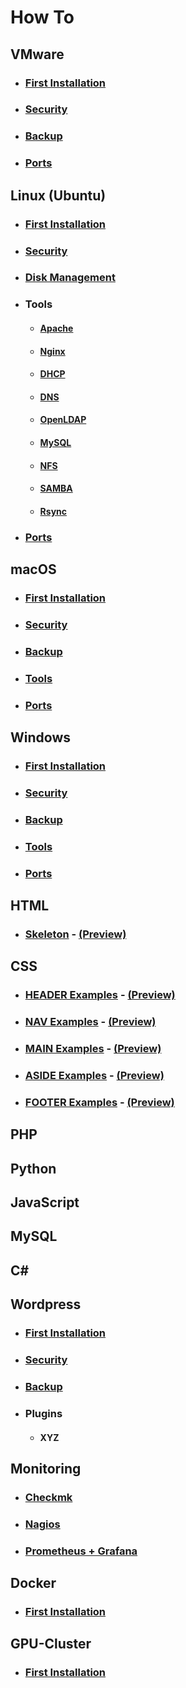 # How To

## VMware
- ### [First Installation](vmware/INSTALLATION.md)
- ### [Security](vmware/SECURITY.md)
- ### [Backup](vmware/BACKUP.md)
- ### [Ports](vmware/PORTS.md)

## Linux (Ubuntu)
- ### [First Installation](linux/INSTALLATION.md)
- ### [Security](linux/SECURITY.md)
- ### [Disk Management](linux/DISK.md)
- ### Tools
  - #### [Apache](linux/APACHE.md)
  - #### [Nginx](linux/NGINX.md)
  - #### [DHCP](linux/DHCP.md)
  - #### [DNS](linux/DNS.md)
  - #### [OpenLDAP](linux/LDAP.md)
  - #### [MySQL](linux/MYSQL.md)
  - #### [NFS](linux/NFS.md)
  - #### [SAMBA](linux/SAMBA.md)
  - #### [Rsync](linux/RSYNC.md)
- ### [Ports](linux/PORTS.md)

## macOS 
- ### [First Installation](macos/INSTALLATION.md)
- ### [Security](macos/SECURITY.md)
- ### [Backup](macos/BACKUP.md)
- ### [Tools](macos/TOOLS.md)
- ### [Ports](macos/PORTS.md)

## Windows
- ### [First Installation](windows/INSTALLATION.md)
- ### [Security](windows/SECURITY.md)
- ### [Backup](windows/BACKUP.md)
- ### [Tools](windows/TOOLS.md)
- ### [Ports](windows/PORTS.md)

## HTML
- ### [Skeleton](html/SKELETON.md) - [(Preview)](http://htmlpreview.github.io/?https://github.com/davidziegert/how-to/blob/main/html/SKELETON.html)

## CSS
- ### [HEADER Examples](css/HEADER.md) - [(Preview)](http://htmlpreview.github.io/?https://github.com/davidziegert/how-to/blob/main/css/HEADER.html)
- ### [NAV Examples](css/NAV.md) - [(Preview)](http://htmlpreview.github.io/?https://github.com/davidziegert/how-to/blob/main/css/NAV.html)
- ### [MAIN Examples](css/MAIN.md) - [(Preview)](http://htmlpreview.github.io/?https://github.com/davidziegert/how-to/blob/main/css/MAIN.html)
- ### [ASIDE Examples](css/ASIDE.md) - [(Preview)](http://htmlpreview.github.io/?https://github.com/davidziegert/how-to/blob/main/css/ASIDE.html)
- ### [FOOTER Examples](css/FOOTER.md) - [(Preview)](http://htmlpreview.github.io/?https://github.com/davidziegert/how-to/blob/main/css/FOOTER.html)

## PHP

## Python

## JavaScript

## MySQL

## C#

## Wordpress
- ### [First Installation](wordpress/INSTALLATION.md)
- ### [Security](wordpress/SECURITY.md)
- ### [Backup](wordpress/BACKUP.md)
- ### Plugins
  - #### XYZ

## Monitoring
- ### [Checkmk](monitoring/CHECKMK.md)
- ### [Nagios](monitoring/NAGIOS.md)
- ### [Prometheus + Grafana](monitoring/PROMETHEUS.md)

## Docker 
- ### [First Installation](docker/INSTALLATION.md)

## GPU-Cluster
- ### [First Installation](gpu-cluster/INSTALLATION.md)